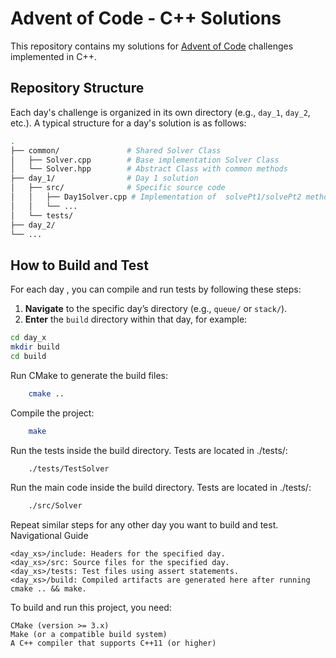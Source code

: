 # Advent of Code - C++ Solutions

This repository contains my solutions for [Advent of Code](https://adventofcode.com/) challenges implemented in C++.


## Repository Structure

Each day's challenge is organized in its own directory (e.g., `day_1`, `day_2`, etc.). A typical structure for a day's solution is as follows:

```bash
.
├── common/               # Shared Solver Class
│   ├── Solver.cpp        # Base implementation Solver Class
│   └── Solver.hpp        # Abstract Class with common methods
├── day_1/                # Day 1 solution
│   ├── src/              # Specific source code
│   │   ├── Day1Solver.cpp # Implementation of  solvePt1/solvePt2 methods
│   │   └── ...           
│   └── tests/            
├── day_2/                
└── ...                   

```
## How to Build and Test

For each day , you can compile and run tests by following these steps:

1. **Navigate** to the specific day’s directory (e.g., `queue/` or `stack/`).
2. **Enter** the `build` directory within that day, for example:

```bash 
cd day_x
mkdir build
cd build
```

Run CMake to generate the build files:
```bash
    cmake ..
```
Compile the project:
```bash
    make
 ```
Run the tests inside the build directory. Tests are located in ./tests/:
```bash
    ./tests/TestSolver
```
Run the main code inside the build directory. Tests are located in ./tests/:
```bash
    ./src/Solver
```

Repeat similar steps for any other day you want to build and test.
Navigational Guide

    <day_xs>/include: Headers for the specified day.
    <day_xs>/src: Source files for the specified day.
    <day_xs>/tests: Test files using assert statements.
    <day_xs>/build: Compiled artifacts are generated here after running cmake .. && make.


To build and run this project, you need:

    CMake (version >= 3.x)
    Make (or a compatible build system)
    A C++ compiler that supports C++11 (or higher)

